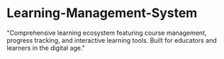 # Learning-Management-System
"Comprehensive learning ecosystem featuring course management, progress tracking, and interactive learning tools. Built for educators and learners in the digital age."

